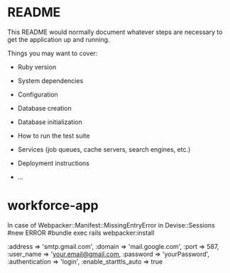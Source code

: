 # README

This README would normally document whatever steps are necessary to get the
application up and running.

Things you may want to cover:

* Ruby version

* System dependencies

* Configuration

* Database creation

* Database initialization

* How to run the test suite

* Services (job queues, cache servers, search engines, etc.)

* Deployment instructions

* ...
# workforce-app



In case of Webpacker::Manifest::MissingEntryError in Devise::Sessions #new ERROR
#bundle exec rails webpacker:install


 :address => 'smtp.gmail.com',
    :domain => 'mail.google.com',
    :port => 587,
    :user_name => 'your.email@gmail.com,
    :password => 'yourPassword',
    :authentication => 'login',
    :enable_starttls_auto => true